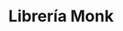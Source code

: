 ---
title: "Librería Monk"
url: /ciudad-autonoma-de-buenos-aires/libreria-monk/
shop: material de oficina
---